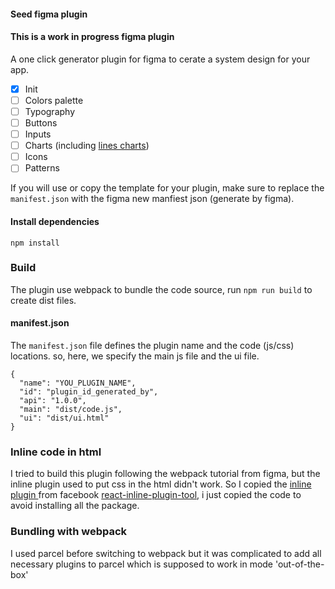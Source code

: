 #### Seed figma plugin 
#### This is a work in progress figma plugin
A one click generator plugin for figma to cerate a system design for your app.


* [x] Init
* [ ] Colors palette
* [ ] Typography 
* [ ] Buttons
* [ ] Inputs 
* [ ] Charts (including [lines charts](http://line.380squares.xyz)) 
* [ ] Icons
* [ ] Patterns 

If you will use or copy the template for your plugin, make sure to replace the `manifest.json` with the figma new manfiest json (generate by figma).
  
#### Install dependencies
  `npm install`
  
### Build 

The plugin use webpack to bundle the code source, run `npm run build` to create dist files.

#### manifest.json
The `manifest.json` file defines the plugin name and the code (js/css) locations. so, here, we specify the main js file and the ui file. 

```
{
  "name": "YOU_PLUGIN_NAME",
  "id": "plugin_id_generated_by",
  "api": "1.0.0",
  "main": "dist/code.js",
  "ui": "dist/ui.html"
}
```

### Inline code in html 
I tried to build this plugin following the webpack tutorial from figma, but the inline plugin used to put css in the html didn't work. So I copied the [inline plugin ](webpack/inline.plugin.js) from facebook [react-inline-plugin-tool](https://github.com/facebook/create-react-app/blob/master/packages/react-dev-utils/InlineChunkHtmlPlugin.js), i just copied the code to avoid installing all the package.
  

### Bundling with webpack 
I used parcel before switching to webpack but it was complicated to add all necessary plugins to parcel which is supposed to work in mode 'out-of-the-box' 
